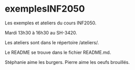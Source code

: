 # exemplesINF2050
Les exemples et ateliers du cours INF2050.

Mardi 13h30 à 16h30 au SH-3420.

Les ateliers sont dans le répertoire /ateliers/.

Le README se trouve dans le fichier README.md.

Stéphanie aime les burgers.
Pierre aime les oeufs brouillés.

